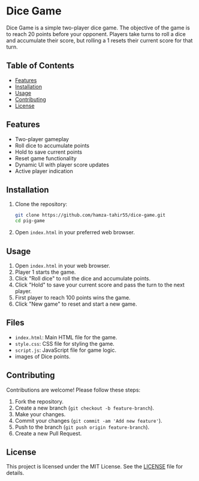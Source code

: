 # Dice Game

Dice Game is a simple two-player dice game. The objective of the game is to reach 20 points before your opponent. Players take turns to roll a dice and accumulate their score, but rolling a 1 resets their current score for that turn.

## Table of Contents

- [Features](#features)
- [Installation](#installation)
- [Usage](#usage)
- [Contributing](#contributing)
- [License](#license)


## Features

- Two-player gameplay
- Roll dice to accumulate points
- Hold to save current points
- Reset game functionality
- Dynamic UI with player score updates
- Active player indication

## Installation

1. Clone the repository:
    ```bash
    git clone https://github.com/hamza-tahir55/dice-game.git
    cd pig-game
    ```

2. Open `index.html` in your preferred web browser.

## Usage

1. Open `index.html` in your web browser.
2. Player 1 starts the game.
3. Click "Roll dice" to roll the dice and accumulate points.
4. Click "Hold" to save your current score and pass the turn to the next player.
5. First player to reach 100 points wins the game.
6. Click "New game" to reset and start a new game.

## Files

- `index.html`: Main HTML file for the game.
- `style.css`: CSS file for styling the game.
- `script.js`: JavaScript file for game logic.
- images of Dice points.

## Contributing

Contributions are welcome! Please follow these steps:

1. Fork the repository.
2. Create a new branch (`git checkout -b feature-branch`).
3. Make your changes.
4. Commit your changes (`git commit -am 'Add new feature'`).
5. Push to the branch (`git push origin feature-branch`).
6. Create a new Pull Request.

## License

This project is licensed under the MIT License. See the [LICENSE](LICENSE) file for details.

